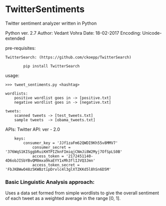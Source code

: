 # TwitterSentiments
Twitter sentiment analyzer written in Python


Python ver. 2.7
Author: Vedant Vohra
Date: 18-02-2017
Encoding: Unicode-extended

pre-requisites: 

	TwitterSearch: (https://github.com/ckoepp/TwitterSearch)
		
			pip install TwitterSearch

usage:

	>>> tweet_sentiments.py <hashtag>
	
	wordlists:
		positive wordlist goes in -> [positive.txt]
		negative wordlist goes in -> [negative.txt]
	
	tweets:
		scanned tweets -> [test_tweets.txt]
		sample tweets  -> [obama_tweets.txt]

APIs:
	Twitter API: 
		ver - 2.0
		
		keys:
			consumer_key = 'JJf1zaFm62QWDI9Kh55v8MMV7'
	        	consumer_secret = '376WqS1KISggbRuiKHTPIZknFImiqjCNmJi8W2Myj7OfSpLS0B'
	        	access_token = '2172451140-4D6obJISbYBvQM0mxa9kaEYY1xMh3flIJVQ3Jmn'
	        	access_token_secret = 'FbJKBWwO48z5KWBztipDrvlc4l3glXTZKKd5l8hSn6D5M'
			 
### Basic Linguistic Analysis approach: 
Uses a data set formed from simple wordlists to give the overall sentiment of each tweet as a weighted average in the range [0, 1].
